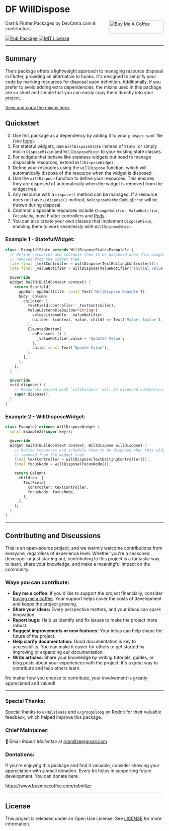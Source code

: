 # DF WillDispose

<a href="https://www.buymeacoffee.com/robmllze" target="_blank"><img align="right" src="https://cdn.buymeacoffee.com/buttons/default-orange.png" alt="Buy Me A Coffee" height="41" width="174"></a>

Dart & Flutter Packages by DevCetra.com & contributors.

[![Pub Package](https://img.shields.io/pub/v/df_will_dispose.svg)](https://pub.dev/packages/df_will_dispose)
[![MIT License](https://img.shields.io/badge/License-MIT-blue.svg)](https://raw.githubusercontent.com/robmllze/df_will_dispose/main/LICENSE)

---

## Summary

Theis package offers a lightweight approach to managing resource disposal in Flutter, providing an alternative to hooks. It's designed to simplify your code by marking resources for disposal upon definition. Additionally, if you prefer to avoid adding extra dependencies, the mixins used in this package are so short and simple that you can easily copy them directly into your project.

[View and copy the mixins here.](https://github.com/robmllze/df_will_dispose/blob/main/lib/src/will_dispose_mixin.dart)

## Quickstart

0. Use this package as a dependency by adding it to your `pubspec.yaml` file (see [here](https://pub.dev/packages/df_will_dispose/install)).
1. For stateful widgets, use `WillDisposeState` instead of `State`, or simply mix in `DisposeMixin` and `WillDisposeMixin` to your existing state classes.
2. For widgets that behave like stateless widgets but need to manage disposable resources, extend `WillDisposeWidget`.
3. Define your resources using the `willDispose` function, which will automatically dispose of the resource when the widget is disposed.
4. Use the `willDispose` function to define your resources. This ensures they are disposed of automatically when the widget is removed from the widget tree.
5. Any resource with a `dispose()` method can be managed. If a resource does not have a `dispose()` method, `NoDisposeMethodDebugError` will be thrown during disposal.
6. Common disposable resources include `ChangeNotifier`, `ValueNotifier`, `FocusNode`, most Flutter controllers and [Pods](https://pub.dev/packages/df_pod).
7. You can also create your own classes that implement `DisposeMixin`, enabling them to work seamlessly with `WillDisposeMixin`.

### Example 1 - StatefulWidget:

```dart
class _Example1State extends WillDisposeState<Example1> {
  // Define resources and schedule them to be disposed when this widget gets
  // removed from the widget tree.
  late final _textController = willDispose(TextEditingController());
  late final _valueNotifier = willDispose(ValueNotifier('Initial Value'));

  @override
  Widget build(BuildContext context) {
    return Scaffold(
      appBar: AppBar(title: const Text('WillDispose Example')),
      body: Column(
        children: [
          TextField(controller: _textController),
          ValueListenableBuilder<String>(
            valueListenable: _valueNotifier,
            builder: (context, value, child) => Text('Value: $value'),
          ),
          ElevatedButton(
            onPressed: () {
              _valueNotifier.value = 'Updated Value';
            },
            child: const Text('Update Value'),
          ),
        ],
      ),
    );
  }

  @override
  void dispose() {
    // Resources marked with `willDispose` will be disposed automatically here.
    super.dispose();
  }
}
```

### Example 2 - WillDisposeWidget:

```dart
class Example2 extends WillDisposeWidget {
  const Example2({super.key});

  @override
  Widget build(BuildContext context, WillDispose willDispose) {
    // Define resources and schedule them to be disposed when this widget gets
    // removed from the widget tree.
    final textController = willDispose(TextEditingController());
    final focusNode = willDispose(FocusNode());

    return Column(
      children: [
        TextField(
          controller: textController,
          focusNode: focusNode,
        ),
      ],
    );
  }
}
```

---

## Contributing and Discussions

This is an open-source project, and we warmly welcome contributions from everyone, regardless of experience level. Whether you're a seasoned developer or just starting out, contributing to this project is a fantastic way to learn, share your knowledge, and make a meaningful impact on the community.

### Ways you can contribute:

- **Buy me a coffee:** If you'd like to support the project financially, consider [buying me a coffee](https://www.buymeacoffee.com/robmllze). Your support helps cover the costs of development and keeps the project growing.
- **Share your ideas:** Every perspective matters, and your ideas can spark innovation.
- **Report bugs:** Help us identify and fix issues to make the project more robust.
- **Suggest improvements or new features:** Your ideas can help shape the future of the project.
- **Help clarify documentation:** Good documentation is key to accessibility. You can make it easier for others to get started by improving or expanding our documentation.
- **Write articles:** Share your knowledge by writing tutorials, guides, or blog posts about your experiences with the project. It's a great way to contribute and help others learn.

No matter how you choose to contribute, your involvement is greatly appreciated and valued!

---

### Special Thanks:

Special thanks to `u/Mulsivaas` and `u/groogoloog` on Reddit for their valuable feedback, which helped improve this package.

### Chief Maintainer:

📧 Email _Robert Mollentze_ at robmllze@gmail.com

### Dontations:

If you're enjoying this package and find it valuable, consider showing your appreciation with a small donation. Every bit helps in supporting future development. You can donate here:

https://www.buymeacoffee.com/robmllze

---

## License

This project is released under an Open Use License. See [LICENSE](https://raw.githubusercontent.com/robmllze/df_will_dispose/main/LICENSE) for more information.
